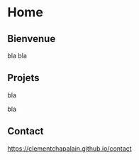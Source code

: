 # Home

## Bienvenue

bla bla

## Projets

bla

bla

## Contact

https://clementchapalain.github.io/contact
